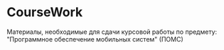 # CourseWork
Материалы, необходимые для сдачи курсовой работы по предмету: "Программное обеспечение мобильных систем" (ПОМС)
